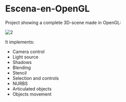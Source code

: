 # Escena-en-OpenGL
Project showing a complete 3D-scene made in OpenGL:

![2](https://user-images.githubusercontent.com/87211165/170189655-9ae2fee5-3d62-4008-8121-dab8a1f506e5.png)


It implements:

- Camera control
- Light source
- Shadows
- Blending
- Stencil
- Selection and controls
- NURBS
- Articulated objects
- Objects movement

